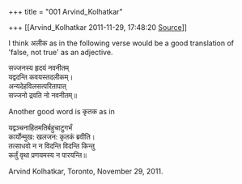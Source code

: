 +++
title = "001 Arvind_Kolhatkar"

+++
[[Arvind_Kolhatkar	2011-11-29, 17:48:20 [Source](https://groups.google.com/g/samskrita/c/Nf7gVGiz75U)]]



I think अलीक as in the following verse would be a good translation of  
'false, not true' as an adjective.

सज्जनस्य हृदयं नवनीतम्  
यद्वदन्ति कवयस्तदलीकम्।  
अन्यदेहविलसत्परितापात्  
सज्जनो द्रवति नो नवनीतम्॥

Another good word is कृतक as in

यद्वञ्चनाहितमतिर्बहुचाटुगर्भं  
कार्योन्मुख: खलजन: कृतकं ब्रवीति।  
तत्साधवो न न विदन्ति विदन्ति किन्तु  
कर्तुं वृथा प्रणयमस्य न पारयन्ति॥

Arvind Kolhatkar, Toronto, November 29, 2011.

